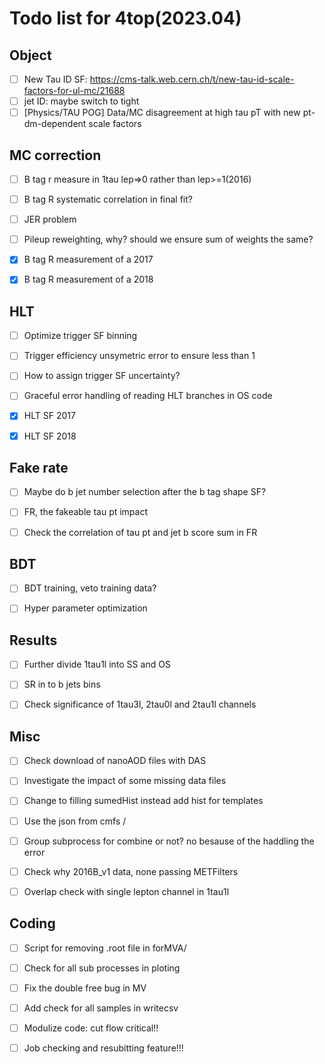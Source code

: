 # Todo list for 4top(2023.04)

## Object 
- [ ] New Tau ID SF: https://cms-talk.web.cern.ch/t/new-tau-id-scale-factors-for-ul-mc/21688
- [ ] jet ID: maybe switch to tight
- [ ] [Physics/TAU POG] Data/MC disagreement at high tau pT with new pt-dm-dependent scale factors

## MC correction
- [ ] B tag r measure in 1tau lep=>0 rather than lep>=1(2016)
- [ ] B tag R systematic correlation in final fit?
- [ ] JER problem
- [ ] Pileup reweighting, why? should we ensure sum of weights the same?
- [x] B tag R measurement of a 2017
- [x] B tag R measurement of a 2018


## HLT 
- [ ] Optimize trigger SF binning
- [ ] Trigger efficiency unsymetric error to ensure less than 1
- [ ] How to assign trigger SF uncertainty?
- [ ] Graceful error handling of reading HLT branches in OS code
- [x] HLT SF 2017
- [x] HLT SF 2018




## Fake rate
- [ ] Maybe do b jet number selection after the b tag shape SF?
- [ ] FR, the fakeable tau pt impact
- [ ] Check the correlation of tau pt and jet b score sum in FR 


## BDT
- [ ] BDT training, veto training data?
- [ ] Hyper parameter optimization



## Results
- [ ] Further divide 1tau1l into SS and OS 
- [ ] SR in to b jets bins
- [ ] Check significance of 1tau3l, 2tau0l and 2tau1l channels



## Misc 
- [ ] Check download of nanoAOD files with DAS
- [ ] Investigate the impact of some missing data files
- [ ] Change to filling sumedHist instead add hist for templates
- [ ] Use the json from cmfs /
- [ ] Group subprocess for combine or not? no besause of the haddling the error
- [ ] Check why 2016B_v1 data, none passing METFilters 
- [ ] Overlap check with single lepton channel in 1tau1l


## Coding 
- [ ] Script for removing .root file in forMVA/
- [ ] Check for all sub processes in ploting
- [ ] Fix the double free bug in MV
- [ ] Add check for all samples in writecsv 
- [ ] Modulize code: cut flow critical!!
- [ ] Job checking and resubitting feature!!!


